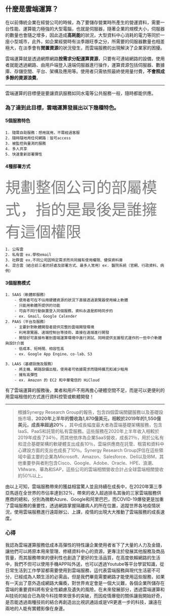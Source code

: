 
## 什麼是雲端運算？

在以前傳統企業在經營公司的時候，為了要儲存營業時所產生的營運資料，需要一台性能、運算能力極強的大型電腦，也就是伺服器，隨著企業的規模大小，伺服器的數量也會隨之增多，因此造成**高耗能**的狀況，大型資料中心消耗的電力等同於一座小型城市，此外，如企業經營時有淡季跟旺季之分，所需要的伺服器數量也相差極大，在淡季會有**閒置資源**的狀況發生，而雲端服務的出現解決了企業家的困擾。

雲端運算就是透過網際網路**按需求分配運算資源**，只要有可連結網路的設備，使用者就能透過網路、由用戶端登入遠端伺服器進行操作，運算資源包括伺服器、數據庫、存儲空間、平台、架構及應用等。使用者只需依照最終使用量付費，**不會照成多餘的資源浪費**。

---

雲端運算的目標便是要讓資訊服務如同水電等公共服務一般，隨時都能供應。

### 為了達到此目標，雲端運算發展出以下幾種特色。

#### 5個服務特色
    1. 隨需自助服務：想用就用，不需經過客服
    2. 隨時隨地用任何網路：皆可access
    3. 被監控與量測的服務
    4. 多人共享
    5. 快速重新部署彈性
    
#### 4種部署方式
<font color=gray size=12px>規劃整個公司的部屬模式，指的是最後是誰擁有這個權限</font>
    
    1. 公有雲
    2. 私有雲 ex.學校email
    3. 社群雲 ex.不同公司因特定需求而共同擁有使用權限、健保資料庫
    4. 混合雲（結合前三者的好處及部署方式、最多人常用）ex. 醫院系統（官網、行政資料、病例）
    
#### 3個服務模式
    1. SAAS（軟體即服務）
        - 使用者可在不佔用硬體資源的狀況下直接透過瀏覽器使用線上軟體
        - 只能用軟體所提供的功能
        - 可由不同行動裝置登入同個服務，資料永遠是即時同步的
        - ex. Gmail、Google Calender
    2. PAAS（平台及服務）
        - 主要針對軟體開發者提供完整的雲端開發環境
        - 利用瀏覽器、遠端控制台等技術，直接在遠端進行開發
        - 開發好可直接布署到雲端運算環境中進行測試、同時提供支援程式運作的一些中介軟體與設計介面
        - 低成本、短時間、相容性高
        - ex. Google App Engine、co-lab、S3

    3. LAAS（基礎設施及服務）
        - 將主機、網路設備出租，使用者可依據需求而隨時擴充和減少租用
        - 擁有高彈性
        - ex. Amazon 的 EC2 和中華電信的 HiCloud

有了雲端運算的服務後，業者和用戶不用再擔心硬體空間不足，而是可以更便利的用雲端租借的方式進行資料控管或軟體開發！


--- 


> 根據Synergy Research Group的報告，包含四個雲端關鍵服務以及基礎設施市場，**2020年上半年的營收為1,870億美元，相較於2019年的1,550億美元，成長率超過20%** 。其中成長幅度最大者為雲端基礎架構服務，包含IaaS、PaaS和託管的私有雲服務。這些服務在2020年上半年收入相較於2019年成長了34％，而其他依序為企業SaaS營收，成長21％，用於公私有和混合基礎架構的軟硬體支出成長10％，雲端供應商在託管、租賃和資料中心建設方面的支出也成長了10％。Synergy Research Group評估在這些領域中最主要的企業為Microsoft、Amazon、Salesforce、Dell以及IBM，其他重要參與者則包含Cisco、Google、Adobe、Oracle、HPE、浪潮、VMware、華為和SAP，這些公司的雲端相關營收合計占全球雲端相關營收的50%以上。

由以上可知，雲端服務帶來的獲益相當驚人並且持續在成長中，在2020年第三季亞馬遜在全世界的市佔率達到32%，帶來的收入超過排名其後的三家雲端服務供應商的總和，分別為微軟Azure、Google和阿里巴巴，而COVID-19爆發更是加重了雲端服務的重要性，透過網路掌握隔離病人的所在位置，追蹤世界各地疫情狀況，使用雲端服務進行遠距辦公、上課，疫情的出現大大推動了雲端服務的成長速度。

### 心得
我認為雲端運算服務低成本高彈性的特性讓企業使用者省下了大量的人力及金錢，讓他們可以將原本用來管理、修繕資料中心的資源，更專注於發展其他服務及商品質量，而其服務帶來的便利性也創造了更好的生活品質，在高度依賴網路的生活中，我們不但可以使用手機APP叫外送，也可以透過Youtube等平台學習知識，從日常生活到工作學習都需要使用到雲端服務，這代表雲端服務與現代生活密不可分，已經成為人類生活的必需品，但是我們畢竟需要網路才能使用這些服務，如果有一天出了意外造成網路大癱瘓，對世界肯定會是一個大災難，各個企業所儲存在雲端的重要資料將有安全性顧慮及遺失的風險。在未來發展部分，透過雲端運算和AI技術的結合已為現今科技帶來很多的突破，而因疫情爆發的關係讓我開始好奇，是否能透過兩種技術的結合再創造出比視訊通話或是VR更進一步的科技，讓遠在兩地的人能有實體影像在身邊。
